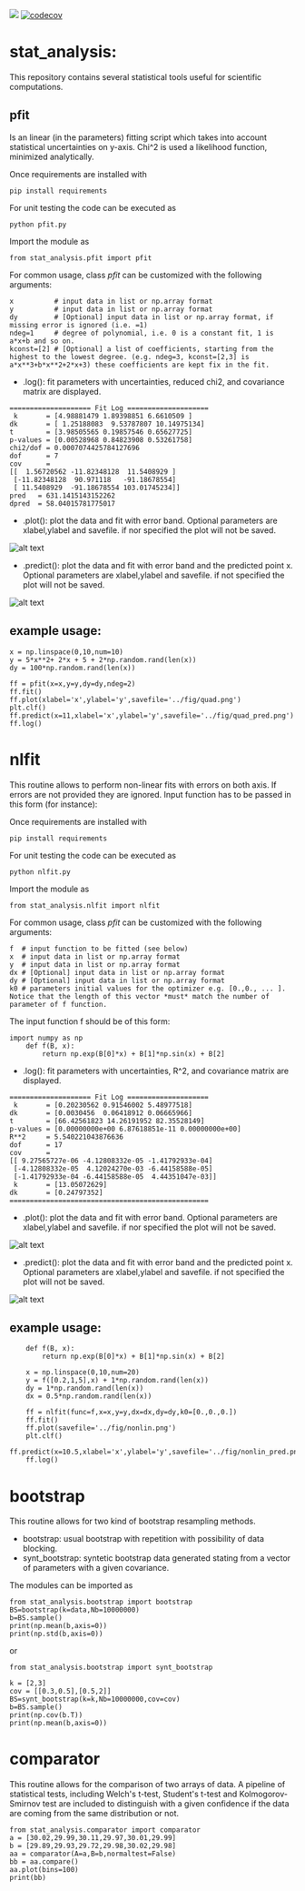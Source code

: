 ![](https://github.com/pretidav/stat_analysis/actions/workflows/python-app.yml/badge.svg)
[![codecov](https://codecov.io/gh/pretidav/stat_analysis/branch/main/graph/badge.svg)](https://codecov.io/gh/pretidav/stat_analysis)

# stat_analysis:
This repository contains several statistical tools useful for scientific computations. 

## pfit
Is an linear (in the parameters) fitting script which takes into account statistical uncertainties on y-axis. Chi^2 is used a likelihood function, minimized analytically. 

Once requirements are installed with 

~~~
pip install requirements
~~~

For unit testing the code can be executed as 
~~~
python pfit.py 
~~~

Import the module as 
~~~
from stat_analysis.pfit import pfit
~~~

For common usage, class _pfit_ can be customized with the following arguments:

~~~
x          # input data in list or np.array format 
y          # input data in list or np.array format
dy         # [Optional] input data in list or np.array format, if missing error is ignored (i.e. =1)
ndeg=1     # degree of polynomial, i.e. 0 is a constant fit, 1 is a*x+b and so on.
kconst=[2] # [Optional] a list of coefficients, starting from the highest to the lowest degree. (e.g. ndeg=3, kconst=[2,3] is a*x**3+b*x**2+2*x+3) these coefficients are kept fix in the fit. 
~~~

* .log(): fit parameters with uncertainties, reduced chi2, and covariance matrix are displayed. 
~~~
==================== Fit Log ====================
 k       = [4.98881479 1.89398851 6.6610509 ]
dk       = [ 1.25188083  9.53787807 10.14975134]
t        = [3.98505565 0.19857546 0.65627725]
p-values = [0.00528968 0.84823908 0.53261758]
chi2/dof = 0.0007074425784127696
dof      = 7
cov      = 
[[  1.56720562 -11.82348128  11.5408929 ]
 [-11.82348128  90.971118   -91.18678554]
 [ 11.5408929  -91.18678554 103.01745234]]
pred   = 631.1415143152262
dpred  = 58.04015781775017
~~~

* .plot(): plot the data and fit with error band. Optional parameters are xlabel,ylabel and savefile. if nor specified the plot will not be saved. 

![alt text](https://github.com/pretidav/stat_analysis/raw/main/fig/quad.png)

* .predict(): plot the data and fit with error band and the predicted point x. Optional parameters are xlabel,ylabel and savefile. if not specified the plot will not be saved. 

![alt text](https://github.com/pretidav/stat_analysis/raw/main/fig/quad_pred.png)

## example usage:
~~~ 
x = np.linspace(0,10,num=10)
y = 5*x**2+ 2*x + 5 + 2*np.random.rand(len(x))
dy = 100*np.random.rand(len(x))

ff = pfit(x=x,y=y,dy=dy,ndeg=2)
ff.fit()
ff.plot(xlabel='x',ylabel='y',savefile='../fig/quad.png')
plt.clf()
ff.predict(x=11,xlabel='x',ylabel='y',savefile='../fig/quad_pred.png')
ff.log()
~~~

# nlfit

This routine allows to perform non-linear fits with errors on both axis. If errors are not provided they are ignored. 
Input function has to be passed in this form (for instance): 

Once requirements are installed with
~~~
pip install requirements
~~~

For unit testing the code can be executed as

~~~
python nlfit.py 
~~~

Import the module as
~~~
from stat_analysis.nlfit import nlfit
~~~

For common usage, class _pfit_ can be customized with the following arguments:
~~~
f  # input function to be fitted (see below) 
x  # input data in list or np.array format
y  # input data in list or np.array format
dx # [Optional] input data in list or np.array format
dy # [Optional] input data in list or np.array format
k0 # parameters initial values for the optimizer e.g. [0.,0., ... ]. Notice that the length of this vector *must* match the number of parameter of f function.  
~~~

The input function f should be of this form: 
~~~
import numpy as np
    def f(B, x):
        return np.exp(B[0]*x) + B[1]*np.sin(x) + B[2] 
~~~


* .log(): fit parameters with uncertainties, R^2, and covariance matrix are displayed. 
~~~
==================== Fit Log ====================
 k       = [0.20230562 0.91546002 5.48977518]
dk       = [0.0030456  0.06418912 0.06665966]
t        = [66.42561823 14.26191952 82.35528149]
p-values = [0.00000000e+00 6.87618851e-11 0.00000000e+00]
R**2     = 5.540221043876636
dof      = 17
cov      = 
[[ 9.27565727e-06 -4.12808332e-05 -1.41792933e-04]
 [-4.12808332e-05  4.12024270e-03 -6.44158588e-05]
 [-1.41792933e-04 -6.44158588e-05  4.44351047e-03]]
 k       = [13.05072629]
dk       = [0.24797352]
=================================================
~~~
* .plot(): plot the data and fit with error band. Optional parameters are xlabel,ylabel and savefile. if nor specified the plot will not be saved. 

![alt text](https://github.com/pretidav/stat_analysis/raw/main/fig/nonlin.png)

* .predict():  plot the data and fit with error band and the predicted point x. Optional parameters are xlabel,ylabel and savefile. if not specified the plot will not be saved. 

![alt text](https://github.com/pretidav/stat_analysis/raw/main/fig/nonlin_pred.png)
## example usage: 
~~~
    def f(B, x):
        return np.exp(B[0]*x) + B[1]*np.sin(x) + B[2] 

    x = np.linspace(0,10,num=20)
    y = f([0.2,1,5],x) + 1*np.random.rand(len(x))
    dy = 1*np.random.rand(len(x))
    dx = 0.5*np.random.rand(len(x))

    ff = nlfit(func=f,x=x,y=y,dx=dx,dy=dy,k0=[0.,0.,0.])
    ff.fit()
    ff.plot(savefile='../fig/nonlin.png')
    plt.clf()
    ff.predict(x=10.5,xlabel='x',ylabel='y',savefile='../fig/nonlin_pred.png')
    ff.log()
~~~

# bootstrap 
This routine allows for two kind of bootstrap resampling methods. 

* bootstrap: usual bootstrap with repetition with possibility of data blocking. 
* synt_bootstrap: syntetic bootstrap data generated stating from a vector of parameters with a given covariance. 

The modules can be imported as 
~~~
from stat_analysis.bootstrap import bootstrap
BS=bootstrap(k=data,Nb=10000000)
b=BS.sample()
print(np.mean(b,axis=0))
print(np.std(b,axis=0))
~~~
or 
~~~
from stat_analysis.bootstrap import synt_bootstrap

k = [2,3]
cov = [[0.3,0.5],[0.5,2]]
BS=synt_bootstrap(k=k,Nb=10000000,cov=cov)
b=BS.sample()
print(np.cov(b.T))
print(np.mean(b,axis=0))
~~~


# comparator
This routine allows for the comparison of two arrays of data. A pipeline of statistical tests, including Welch's t-test, Student's t-test and Kolmogorov-Smirnov test are included to distinguish with a given confidence if the data are coming from the same distribution or not. 

~~~
from stat_analysis.comparator import comparator
a = [30.02,29.99,30.11,29.97,30.01,29.99]
b = [29.89,29.93,29.72,29.98,30.02,29.98]
aa = comparator(A=a,B=b,normaltest=False)
bb = aa.compare()
aa.plot(bins=100)
print(bb)
~~~
